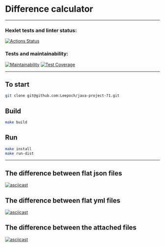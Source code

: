 # Difference calculator
***
### Hexlet tests and linter status:
[![Actions Status](https://github.com/Leepoch/java-project-71/actions/workflows/hexlet-check.yml/badge.svg)](https://github.com/Leepoch/java-project-71/actions)
### Tests and maintainability:
[![Maintainability](https://api.codeclimate.com/v1/badges/e223a572d8f30853fd7d/maintainability)](https://codeclimate.com/github/Leepoch/java-project-71/maintainability)
[![Test Coverage](https://api.codeclimate.com/v1/badges/e223a572d8f30853fd7d/test_coverage)](https://codeclimate.com/github/Leepoch/java-project-71/test_coverage)

***
## To start

```bash
git clone git@github.com:Leepoch/java-project-71.git
```

## Build

```bash
make build
```

## Run

```bash
make install
make run-dist
```
***
## The difference between flat json files
[![asciicast](https://asciinema.org/a/txPx3aLvNumTh4LQgmYMXUOyG.svg)](https://asciinema.org/a/txPx3aLvNumTh4LQgmYMXUOyG)
## The difference between flat yml files
[![asciicast](https://asciinema.org/a/kiNUo9M08sE6EJhsHsZZyIGqa.svg)](https://asciinema.org/a/kiNUo9M08sE6EJhsHsZZyIGqa)
## The difference between the attached files
[![asciicast](https://asciinema.org/a/8XEEYOrMJ0xEdNZTTYrnw6qfw.svg)](https://asciinema.org/a/8XEEYOrMJ0xEdNZTTYrnw6qfw)